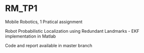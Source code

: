 # RM_TP1
Mobile Robotics, 1 Pratical assignment 

Robot Probabilistic Localization using Redundant Landmarks - EKF implementation in Matlab

Code and report available in master branch
